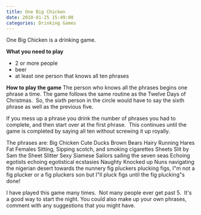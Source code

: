 ```yaml
---
title: One Big Chicken
date: 2010-01-25 15:49:00
categories: Drinking Games
---
```

One Big Chicken is a drinking game.

<strong>What you need to play</strong>
<ul>
	<li>2 or more people</li>
	<li>beer</li>
	<li>at least one person that knows all ten phrases</li>
</ul>
<strong>How to play the game</strong>
The person who knows all the phrases begins one phrase a time.
The game follows the same routine as the Twelve Days of Christmas.  So, the sixth person in the circle would have to say the sixth phrase as well as the previous five.

If you mess up a phrase you drink the number of phrases you had to complete, and then start over at the first phrase.  This continues until the game is completed by saying all ten without screwing it up royally.

The phrases are:
Big Chicken
Cute Ducks
Brown Bears
Hairy Running Hares
Fat Females Sitting, Sipping scotch, and smoking cigarettes
Sheets Slit by Sam the Sheet Slitter
Sexy Siamese Sailors sailing the seven seas
Echoing egotists echoing egotistical ecstasies
Naughty Knocked up Nuns navigating the nigerian desert towards the nunnery
fig pluckers plucking figs, I&quot;m not a fig plucker or a fig pluckers son but I&quot;ll pluck figs until the fig plucking&quot;s done!

I have played this game many times.  Not many people ever get past 5.  It's a good way to start the night.
You could also make up your own phrases, comment with any suggestions that you might have.
